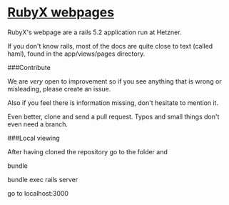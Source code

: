 # [RubyX webpages](http://ruby-x.org)


RubyX's webpage are a rails 5.2 application run at Hetzner.

If you don't know rails, most of the docs are quite close to text (called haml),
found in the app/views/pages directory.

###Contribute

We are _very_ open to improvement so if you see anything that is wrong or misleading, please create an issue.

Also if you feel there is information missing, don't hesitate to mention it.

Even better, clone and send a pull request. Typos and small things don't even need a branch.

###Local viewing

After having cloned the repository go to the folder and

bundle

bundle exec rails server

go to localhost:3000
